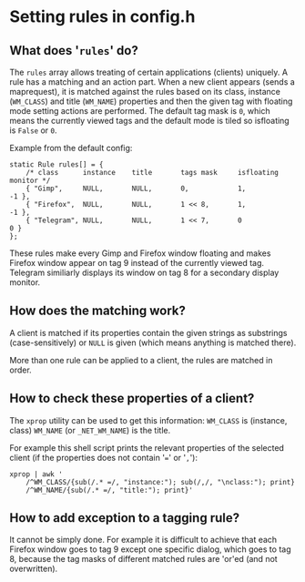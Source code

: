 Setting rules in config.h
=========================

What does '`rules`' do?
-----------------------
The `rules` array allows treating of certain applications (clients) uniquely.
A rule has a matching and an action part. When a new client appears (sends
a maprequest), it is matched against the rules based on its class, instance
(`WM_CLASS`) and title (`WM_NAME`) properties and then the given tag with
floating mode setting actions are performed. The default tag mask is `0`, which
means the currently viewed tags and the default mode is tiled so isfloating is
`False` or `0`.

Example from the default config:

	static Rule rules[] = {
		/* class      instance    title       tags mask     isfloating   monitor */
		{ "Gimp",     NULL,       NULL,       0,            1,           -1 },
		{ "Firefox",  NULL,       NULL,       1 << 8,       1,           -1 },
		{ "Telegram", NULL,       NULL,       1 << 7,       0             0 }
	};

These rules make every Gimp and Firefox window floating and makes Firefox
window appear on tag 9 instead of the currently viewed tag.
Telegram similiarly displays its window on tag 8 for a secondary display
monitor.

How does the matching work?
---------------------------
A client is matched if its properties contain the given strings as substrings
(case-sensitively) or `NULL` is given (which means anything is matched there).

More than one rule can be applied to a client, the rules are matched in order.

How to check these properties of a client?
------------------------------------------
The `xprop` utility can be used to get this information:
`WM_CLASS` is (instance, class) `WM_NAME` (or `_NET_WM_NAME`) is the title.

For example this shell script prints the relevant properties of the selected
client (if the properties does not contain '`=`' or '`,`'):

	xprop | awk '
		/^WM_CLASS/{sub(/.* =/, "instance:"); sub(/,/, "\nclass:"); print}
		/^WM_NAME/{sub(/.* =/, "title:"); print}'

How to add exception to a tagging rule?
---------------------------------------
It cannot be simply done. For example it is difficult to achieve that each
Firefox window goes to tag 9 except one specific dialog, which goes to tag 8,
because the tag masks of different matched rules are 'or'ed (and not overwritten).
